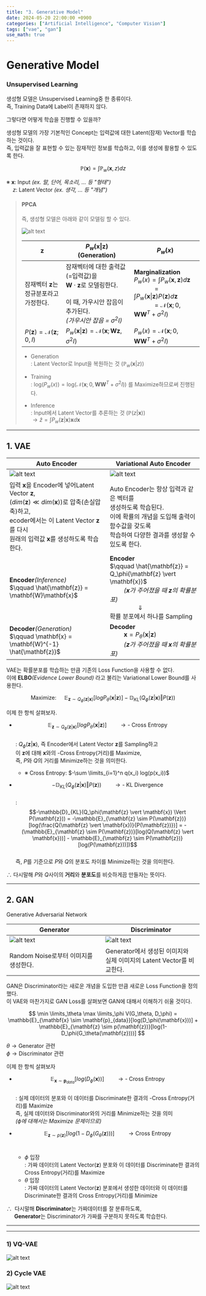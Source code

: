 ```yaml
---
title: "3. Generative Model"
date: 2024-05-20 22:00:00 +0900
categories: ["Artificial Intelligence", "Computer Vision"]
tags: ["vae", "gan"]
use_math: true
---
```


# Generative Model

### Unsupervised Learning

생성형 모델은 Unsupervised Learning중 한 종류이다.<br>
즉, Training Data에 Label이 존재하지 않다.

그렇다면 어떻게 학습을 진행할 수 있을까?<br>

생성형 모델의 가장 기본적인 Concept는 입력값에 대한 Latent(잠재) Vector를 학습하는 것이다.<br>
즉, 입력값을 잘 표현할 수 있는 잠재적인 정보를 학습하고, 이를 생성에 활용할 수 있도록 한다.

$$
\mathbb{P(\mathbf{x})} = \int \mathbb{P}_w(\mathbf{x}, z) dz
$$

&#8251; $\mathbf{x}$: Input _(ex. 말, 단어, 목소리, ... 등 "형태")_<br>
$\quad z$: Latent Vector _(ex. 생각, ... 등 "개념")_

> #### PPCA
>
> 즉, 생성형 모델은 아래와 같이 모델링 할 수 있다.
>
> ![alt text](/assets/img/post/deeplearning_basic/generative_ppca.png)
> 
> | $\mathbf{z}$ | $P_w(\mathbf{x} \vert \mathbf{z})$ (Generation) | $P_w(x)$ |
> | --- | --- | --- |
> | 잠재벡터 $\mathbf{z}$는<br> 정규분포라고 가정한다. | 잠재벡터에 대한 출력값(=입력값)을<br> $\mathbf{W} \cdot \mathbf{z}$로 모델링한다.<br><br>이 때, 가우시안 잡음이 추가된다.<br>_(가우시안 잡음 = $\sigma^2 I$)_ | **Marginalization**<br>$P_w(x) = \int P_w(\mathbf{x}, \mathbf{z}) d\mathbf{z}$<br>$\qquad \;\;\; = \int P_w(\mathbf{x} \vert \mathbf{z})P(\mathbf{z}) d\mathbf{z}$<br>$\qquad \;\;\; = \mathcal{N}(\mathbf{x}; 0, \mathbf{WW}^T + \sigma^2I)$ |
> | $P(\mathbf{z}) = \mathcal{N}(\mathbf{z}; 0, I)$ | $P_w(\mathbf{x} \vert \mathbf{z}) = \mathcal{N}(\mathbf{x}; \mathbf{W}\mathbf{z}, \sigma^2I)$ | $P_w(x) = \mathcal{N}(\mathbf{x}; 0, \mathbf{WW}^T + \sigma^2I)$ |
> 
> - Generation<br>
> : Latent Vector로 Input을 복원하는 것 ($\mathbb{P}_w(\mathbf{x} \vert z)$)
>
> - Training<br>
> : $\text{log}(P_w(x)) = \text{log}(\mathcal{N}(\mathbf{x}; 0, \mathbf{WW}^T + \sigma^2I))$ 를 Maximize하므로써 진행된다.
> 
> - Inference<br>
  : Input에서 Latent Vector를 추론하는 것 ($\mathbb{P}(z \vert \mathbf{x})$)<br>
  $\rightarrow \hat{z} = \int P_w(\mathbf{z} \vert \mathbf{x}) \mathbf{x} d\mathbf{x}$

---
## 1. VAE

| Auto Encoder | Variational Auto Encoder |
| --- | --- |
| ![alt text](/assets/img/post/deeplearning_basic/ae.png) | ![alt text](/assets/img/post/deeplearning_basic/vae.png) |
| 입력 $\mathbf{x}$을 Encoder에 넣어Latent Vector $\mathbf{z}$,<br> $(dim(\mathbf{z}) \ll dim(\mathbf{x}))$로 압축(손실압축)하고,<br> ecoder에서는 이 Latent Vector $\mathbf{z}$를 다시<br> 원래의 입력값 $\mathbf{x}$를 생성하도록 학습한다.| Auto Encoder는 항상 입력과 같은 벡터를<br> 생성하도록 학습된다.<br>이에 확률의 개념을 도입해  출력이 함수값을 갖도록<br> 학습하여 다양한 결과를 생성할 수 있도록 한다. |
| **Encoder**_(Inference)_<br> $\qquad \hat{\mathbf{z}} = \mathbf{W}\mathbf{x}$ | **Encoder**<br> $\qquad \hat{\mathbf{z}} = Q_\phi(\mathbf{z} \vert \mathbf{x})$<br>$\qquad$_($\mathbf{x}$가 주어졌을 때 $\mathbf{z}$의 확률분포)_<br> $\qquad \qquad \Downarrow$<br>확률 분포에서 하나를 Sampling |
| **Decoder**_(Generation)_<br> $\qquad \mathbf{x} = \mathbf{W}^{-1} \hat{\mathbf{z}}$ | **Decoder**<br> $\qquad \mathbf{x} =  P_\theta(\mathbf{x} \vert \mathbf{z})$<br>$\qquad$_($\mathbf{z}$가 주어졌을 때 $\mathbf{x}$의 확률분포)_ |

VAE는 확률분포를 학습하는 만큼 기존의 Loss Function을 사용할 수 없다.<br>
이에 **ELBO**_(Evidence Lower Bound)_ 라고 불리는 Variational Lower Bound를 사용한다.

$$
\text{Maximize: }\quad \mathbb{E}_{\mathbf{z} \sim Q_\phi(\mathbf{z} \vert \mathbf{x})}[log P_\theta (\mathbf{x} \vert \mathbf{z})] - \mathbb{D}_{KL}(Q_\phi(\mathbf{z} \vert \mathbf{x}) \Vert P(\mathbf{z}))
$$

이제 한 항씩 살펴보자.

- $$\mathbb{E}_{\mathbf{z} \sim Q_\phi(\mathbf{z} \vert \mathbf{x})}[log P_\theta (\mathbf{x} \vert \mathbf{z})]\qquad \rightarrow \text{- Cross Entropy}$$<br>
  : $Q_\phi(\mathbf{z} \vert \mathbf{x})$, 즉 Encoder에서 Latent Vector $\mathbf{z}$를 Sampling하고<br>
  이 $\mathbf{z}$에 대해 $\mathbf{x}$와의 -Cross Entropy(거리)를 Maximize,<br>
  즉, $P$와 $Q$의 거리를 Minimize하는 것을 의미한다.
  - &#8251; Cross Entropy: $-\sum \limits_{i=1}^n q(x_i) log(p(x_i))$

- $$-\mathbb{D}_{KL}(Q_\phi(\mathbf{z} \vert \mathbf{x}) \Vert P(\mathbf{z})) \qquad \rightarrow \text{- KL Divergence}$$<br>
  : $$-\mathbb{D}_{KL}(Q_\phi(\mathbf{z} \vert \mathbf{x}) \Vert P(\mathbf{z})) = -\mathbb{E}_{\mathbf{z} \sim P(\mathbf{z})}[log(\frac{Q(\mathbf{z} \vert \mathbf{x})}{P(\mathbf{z})})] = - (\mathbb{E}_{\mathbf{z} \sim P(\mathbf{z})}[log(Q(\mathbf{z} \vert \mathbf{x}))] - \mathbb{E}_{\mathbf{z} \sim P(\mathbf{z})}[log(P(\mathbf{z}))])$$<br>
  즉, $P$를 기준으로 $P$와 $Q$의 분포도 차이를 Minimize하는 것을 의미한다.

$\therefore$ 다시말해 $P$와 $Q$사이의 **거리**와 **분포도**를 비슷하게끔 만들자는 뜻이다. 

---
## 2. GAN

Generative Adversarial Network

| Generator | Discriminator |
| --- | --- |
| ![alt text](/assets/img/post/deeplearning_basic/generator.png) | ![alt text](/assets/img/post/deeplearning_basic/discriminator.png) |
| Random Noise로부터 이미지를 생성한다. | Generator에서 생성된 이미지와<br> 실제 이미지의 Latent Vector를 비교한다. |

GAN은 Discriminator라는 새로운 개념을 도입한 만큼 새로운 Loss Function을 정의했다.<br>
이 VAE와 마찬가지로 GAN Loss를 살펴보면 GAN에 대해서 이해하기 쉬울 것이다.

$$
\min \limits_\theta \max \limits_\phi V(G_\theta, D_\phi) = \mathbb{E}_{\mathbf{x} \sim \mathbf{p}_{data}}[log(D_\phi(\mathbf{x}))] + \mathbb{E}_{\mathbf{z} \sim p(\mathbf{z})}[log(1-D_\phi(G_\theta(\mathbf{z})))]
$$

$\theta \rightarrow \text{Generator 관련}$<br>
$\phi \rightarrow \text{Discriminator 관련}$

이제 한 항씩 살펴보자

- $$\mathbb{E}_{\mathbf{x} \sim \mathbf{p}_{data}}[log(D_\phi(\mathbf{x}))] \qquad \rightarrow \text{- Cross Entropy}$$<br>
  : 실제 데이터의 분포와 이 데이터를 Discriminate한 결과의 -Cross Entropy(거리)를 Maximize<br>
  즉, 실제 데이터와 Discriminator와의 거리를 Minimize하는 것을 의미<br>
  _($\phi$에 대해서는 Maximize 문제이므로)_ 

- $$\mathbb{E}_{\mathbf{z} \sim p(\mathbf{z})}[log(1-D_\phi(G_\theta(\mathbf{z})))] \qquad \rightarrow \text{Cross Entropy}$$<br>
  - $\phi$ 입장<br>
  : 가짜 데이터의 Latent Vector($\mathbf{z}$) 분포와 이 데이터를 Discriminate한 결과의 Cross Entropy(거리)를 Maximize<br>
  - $\theta$ 입장<br>
  : 가짜 데이터의 Latent Vector($\mathbf{z}$) 분포에서 생성한 데이터와 이 데이터를 Discriminate한 결과의 Cross Entropy(거리)를 Minimize

$\therefore\;$ 다시말해 **Discriminator**는 가짜데이터를 잘 분류하도록,<br> 
$\quad$ **Generator**는 Discriminator가 가짜를 구분하지 못하도록 학습한다.


---
---
### 1) VQ-VAE

![alt text](/assets/img/post/deeplearning_basic/vqvae.png)

### 2) Cycle VAE

![alt text](/assets/img/post/deeplearning_basic/cyclevae.png)
